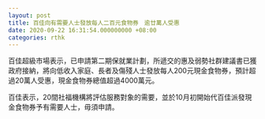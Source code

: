```yaml
---
layout: post
title: 百佳向有需要人士發放每人二百元食物券　逾廿萬人受惠
date: 2020-09-22 16:31:54.000000000 +08:00
categories: rthk
---
```


百佳超級市場表示，已申請第二期保就業計劃，所遞交的惠及弱勢社群建議書已獲政府接納，將向低收入家庭、長者及傷殘人士發放每人200元現金食物券，預計超過20萬人受惠，現金食物券總值超過4000萬元。

百佳表示，20間社福機構將評估服務對象的需要，並於10月初開始代百佳派發現金食物券予有需要人士，毋須申請。
